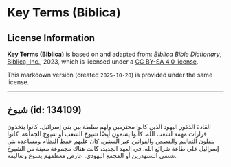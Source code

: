 # Key Terms (Biblica)

## License Information

**Key Terms (Biblica)** is based on and adapted from: _Biblica Bible Dictionary_, [Biblica, Inc.](https://www.biblica.com/), 2023, which is licensed under a [CC BY-SA 4.0 license](https://creativecommons.org/licenses/by-sa/4.0/legalcode.en).

This markdown version (created `2025-10-20`) is provided under the same license.



--------------------------------

## شيوخ (id: 134109)

القادة الذكور اليهود الذين كانوا محترمين ولهم سلطة بين بني إسرائيل. كانوا يتخذون قرارات مهمة لشعب الله. كانوا يسمون أيضًا شيوخ الشعب أو شيوخ الجماعة. كانوا ينقلون التعاليم والقصص والقوانين عبر السنين. كان عليهم حفظ النظام ومساعدة بني إسرائيل على طاعة شرائع الله. في العهد الجديد، كانت هناك مجموعة معينة من الشيوخ تسمى السنهدرين أو المجمع اليهودي. عارض معظمهم يسوع وتعاليمه.


